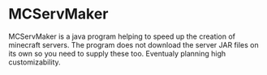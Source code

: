 # MCServMaker
MCServMaker is a java program helping to speed up the creation of minecraft servers.
The program does not download the server JAR files on its own so you need to supply these too.
Eventualy planning high customizability.
